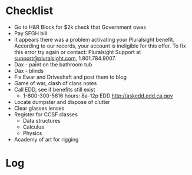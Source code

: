 # Checklist

- Go to H&R Block for $2k check that Government owes
- Pay SFGH bill
- It appears there was a problem activating your Pluralsight benefit. According to our records, your account is ineligible for this offer. To fix this error try again or contact: Pluralsight Support at support@pluralsight.com, 1.801.784.9007.
- Dax - paint on the bathroom tub
- Dax - blinds
- Fix Ewar and Driveshaft and post them to blog
- Game of war, clash of clans notes
- Call EDD, see if benefits still exist
    - 1-800-300-5616 hours: 8a-12p EDD http://askedd.edd.ca.gov
- Locate dumpster and dispose of clutter
- Clear glasses lenses
- Register for CCSF classes
    - Data structures
    - Calculus
    - Physics
- Academy of art for rigging

# Log
